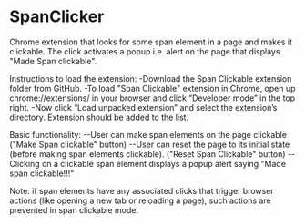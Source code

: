 # SpanClicker
Chrome extension that looks for some span element in a page and makes it clickable. The click activates a popup i.e. alert on the page that displays "Made Span clickable".

Instructions to load the extension:
-Download the Span Clickable extension folder from GitHub.
-To load "Span Clickable" extension in Chrome, open up chrome://extensions/ in your browser and click “Developer mode” in the top right.
-Now click “Load unpacked extension” and select the extension’s directory. Extension should be added to the list.

Basic functionality:
--User can make span elements on the page clickable ("Make Span clickable" button)
--User can reset the page to its initial state (before making span elements clickable). ("Reset Span Clickable" button)
--Clicking on a clickable span element displays a popup alert saying "Made span clickable!!!"

Note: if span elements have any associated clicks that trigger browser actions (like opening a new tab or reloading a page), such actions are prevented in span clickable mode.
